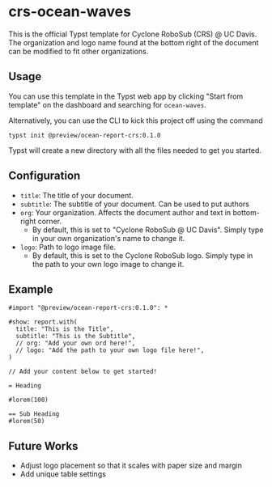 # crs-ocean-waves
This is the official Typst template for Cyclone RoboSub (CRS) @ UC Davis. The organization and logo name found at the bottom right of the document can be modified to fit other organizations.

## Usage
You can use this template in the Typst web app by clicking "Start from template" on the dashboard and searching for `ocean-waves`.

Alternatively, you can use the CLI to kick this project off using the command
```shell
typst init @preview/ocean-report-crs:0.1.0
```

Typst will create a new directory with all the files needed to get you started.

## Configuration
- `title`: The title of your document. 
- `subtitle`: The subtitle of your document. Can be used to put authors
- `org`: Your organization. Affects the document author and text in bottom-right corner. 
    - By default, this is set to "Cyclone RoboSub @ UC Davis". Simply type in your own organization's name to change it. 
- `logo`: Path to logo image file. 
    - By default, this is set to the Cyclone RoboSub logo. Simply type in the path to your own logo image to change it. 

## Example
```typst
#import "@preview/ocean-report-crs:0.1.0": *

#show: report.with(
  title: "This is the Title",
  subtitle: "This is the Subtitle",
  // org: "Add your own ord here!",
  // logo: "Add the path to your own logo file here!",
)

// Add your content below to get started!

= Heading

#lorem(100)

== Sub Heading
#lorem(50)
```

## Future Works
- Adjust logo placement so that it scales with paper size and margin
- Add unique table settings
